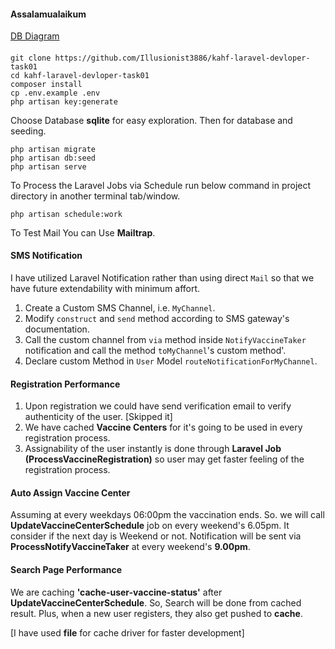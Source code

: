 #### Assalamualaikum


[DB Diagram](https://drawsql.app/teams/abu-barakah-delowar/diagrams/kahf-laravel-developer)


####
```
git clone https://github.com/Illusionist3886/kahf-laravel-devloper-task01
cd kahf-laravel-devloper-task01
composer install
cp .env.example .env
php artisan key:generate
```
Choose Database **sqlite** for easy exploration.
Then for database and seeding.
```
php artisan migrate
php artisan db:seed
php artisan serve
```

To Process the Laravel Jobs via Schedule run below command in project directory in another terminal tab/window.

```
php artisan schedule:work
```

To Test Mail You can Use **Mailtrap**.


#### SMS Notification

I have utilized Laravel Notification rather than using direct `Mail` so that we have future extendability with minimum affort.

1. Create a Custom SMS Channel, i.e. `MyChannel`.
2. Modify `construct` and `send` method according to SMS gateway's documentation.
3. Call the custom channel from `via` method inside `NotifyVaccineTaker` notification and call the method `toMyChannel`'s custom method'.
4. Declare custom Method in `User` Model `routeNotificationForMyChannel`.


#### Registration Performance

1. Upon registration we could have send verification email to verify authenticity of the user. [Skipped it]
2. We have cached **Vaccine Centers** for it's going to be used in every registration process.
3. Assignability of the user instantly is done through **Laravel Job (ProcessVaccineRegistration)** so user may get faster feeling of the registration process.

#### Auto Assign Vaccine Center

Assuming at every weekdays 06:00pm the vaccination ends. So. we will call **UpdateVaccineCenterSchedule** job on every weekend's 6.05pm. It consider if the next day is Weekend or not.
Notification will be sent via **ProcessNotifyVaccineTaker** at every weekend's **9.00pm**.

#### Search Page Performance

We are caching **'cache-user-vaccine-status'** after **UpdateVaccineCenterSchedule**. So, Search will be done from cached result. Plus, when a new user registers, they also get pushed to **cache**.

[I have used **file** for cache driver for faster development]

